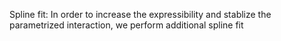 Spline fit: In order to increase the expressibility and stablize the parametrized interaction, we perform additional spline fit
